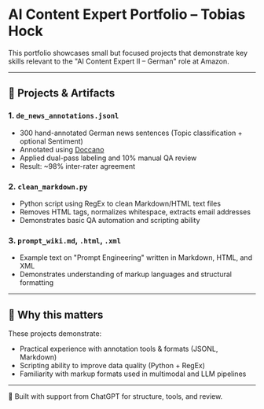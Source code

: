 # AI Content Expert Portfolio – Tobias Hock

This portfolio showcases small but focused projects that demonstrate key skills relevant to the "AI Content Expert II – German" role at Amazon.

---

## 📌 Projects & Artifacts

### 1. `de_news_annotations.jsonl`
- 300 hand-annotated German news sentences (Topic classification + optional Sentiment)
- Annotated using [Doccano](https://github.com/doccano/doccano)
- Applied dual-pass labeling and 10% manual QA review
- Result: ~98% inter-rater agreement

### 2. `clean_markdown.py`
- Python script using RegEx to clean Markdown/HTML text files
- Removes HTML tags, normalizes whitespace, extracts email addresses
- Demonstrates basic QA automation and scripting ability

### 3. `prompt_wiki.md`, `.html`, `.xml`
- Example text on "Prompt Engineering" written in Markdown, HTML, and XML
- Demonstrates understanding of markup languages and structural formatting

---

## 🚀 Why this matters
These projects demonstrate:
- Practical experience with annotation tools & formats (JSONL, Markdown)
- Scripting ability to improve data quality (Python + RegEx)
- Familiarity with markup formats used in multimodal and LLM pipelines

---

📂 Built with support from ChatGPT for structure, tools, and review.
